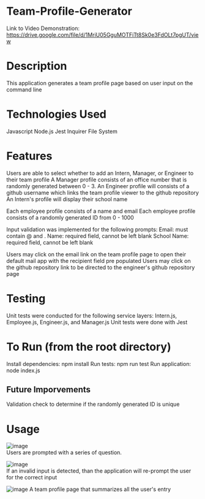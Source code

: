 # Team-Profile-Generator

Link to Video Demonstration: https://drive.google.com/file/d/1MriU05GguMOTFiTt8Sk0e3FdOLt7pgUT/view

# Description
This application generates a team profile page based on user input on the command line

# Technologies Used
Javascript
Node.js
  Jest
  Inquirer
  File System

# Features
Users are able to select whether to add an Intern, Manager, or Engineer to their team profile
A Manager profile consists of an office number that is randomly generated between 0 - 3.
An Engineer profile will consists of a github username which links the team profile viewer to the github repository
An Intern's profile will display their school name

Each employee profile consists of a name and email
Each employee profile consists of a randomly generated ID from 0 - 1000

Input validation was implemented for the following prompts:
    Email: must contain @ and .
    Name: required field, cannot be left blank
    School Name: required field, cannot be left blank
    
Users may click on the email link on the team profile page to open their default mail app with the recipient field pre populated
Users may click on the github repository link to be directed to the engineer's github repository page

# Testing
Unit tests were conducted for the following service layers: Intern.js, Employee.js, Engineer.js, and Manager.js
Unit tests were done with Jest

# To Run (from the root directory)
Install dependencies: npm install
Run tests: npm run test
Run application: node index.js 

## Future Imporvements
Validation check to determine if the randomly generated ID is unique

# Usage
![image](https://user-images.githubusercontent.com/101683611/178546278-31bf9c1a-a550-40d4-8fb3-349a45fe88ec.png)</br>
Users are prompted with a series of question.

![image](https://user-images.githubusercontent.com/101683611/178546599-02ee913e-6a0c-43ff-87a8-748a8feb0e1c.png)</br>
If an invalid input is detected, than the application will re-prompt the user for the correct input

![image](https://user-images.githubusercontent.com/101683611/178548137-1358c312-23ac-42e0-97b4-f6a55ecfec88.png)
A team profile page that summarizes all the user's entry

